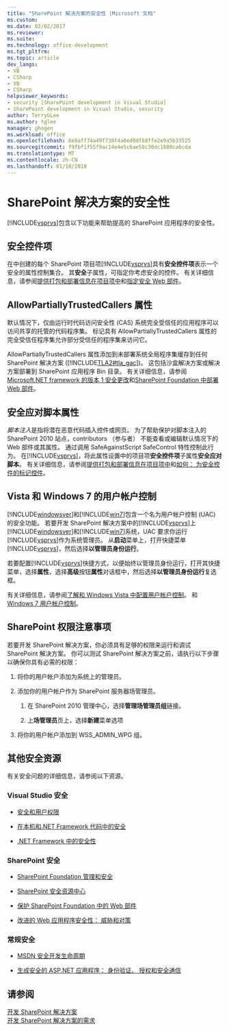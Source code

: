 ```yaml
---
title: "SharePoint 解决方案的安全性 |Microsoft 文档"
ms.custom: 
ms.date: 02/02/2017
ms.reviewer: 
ms.suite: 
ms.technology: office-development
ms.tgt_pltfrm: 
ms.topic: article
dev_langs:
- VB
- CSharp
- VB
- CSharp
helpviewer_keywords:
- security [SharePoint development in Visual Studio]
- SharePoint development in Visual Studio, security
author: TerryGLee
ms.author: tglee
manager: ghogen
ms.workload: office
ms.openlocfilehash: 6e9aff74a49f738f4a0ed0df68ffe2e9a5b33525
ms.sourcegitcommit: f9fbf1f55f9ac14e4e5c6ae58c30dc1800ca6cda
ms.translationtype: MT
ms.contentlocale: zh-CN
ms.lasthandoff: 01/10/2018
---
```

# <a name="security-for-sharepoint-solutions"></a>SharePoint 解决方案的安全性
  [!INCLUDE[vsprvs](../sharepoint/includes/vsprvs-md.md)]包含以下功能来帮助提高的 SharePoint 应用程序的安全性。  
  
## <a name="safe-control-entries"></a>安全控件项  
 在中创建的每个 SharePoint 项目项[!INCLUDE[vsprvs](../sharepoint/includes/vsprvs-md.md)]具有**安全控件项**表示一个安全的属性控制集合。 其**安全**子属性，可指定你考虑安全的控件。 有关详细信息，请参阅[提供打包和部署信息在项目项中](../sharepoint/providing-packaging-and-deployment-information-in-project-items.md)和[指定安全 Web 部件](http://go.microsoft.com/fwlink/?LinkId=177521)。  
  
## <a name="allowpartiallytrustedcallers-attribute"></a>AllowPartiallyTrustedCallers 属性  
 默认情况下，仅由运行时代码访问安全性 (CAS) 系统完全受信任的应用程序可以访问共享的托管的代码程序集。 标记具有 AllowPartiallyTrustedCallers 属性的完全受信任程序集允许部分受信任的程序集来访问它。  
  
 AllowPartiallyTrustedCallers 属性添加到未部署系统全局程序集缓存到任何 SharePoint 解决方案 ([!INCLUDE[TLA2#tla_gac](../sharepoint/includes/tla2sharptla-gac-md.md)])。 这包括沙盒解决方案或解决方案部署到 SharePoint 应用程序 Bin 目录。 有关详细信息，请参阅[Microsoft.NET framework 的版本 1 安全更改](http://go.microsoft.com/fwlink/?LinkId=177515)和[SharePoint Foundation 中部署 Web 部件](http://go.microsoft.com/fwlink/?LinkId=177509)。  
  
## <a name="safe-against-script-property"></a>安全应对脚本属性  
 *脚本注入*是指将潜在恶意代码插入控件或网页。 为了帮助保护对脚本注入的 SharePoint 2010 站点，contributors （参与者） 不能查看或编辑默认情况下的 Web 部件或其属性。 通过调用 SafeAgainstScript SafeControl 特性控制此行为。 在[!INCLUDE[vsprvs](../sharepoint/includes/vsprvs-md.md)]，将此属性设置中的项目项**安全控件项**子属性**安全应对脚本**。 有关详细信息，请参阅[提供打包和部署信息在项目项中](../sharepoint/providing-packaging-and-deployment-information-in-project-items.md)和[如何： 为安全控件的标记控件](../sharepoint/how-to-mark-controls-as-safe-controls.md)。  
  
## <a name="vista-and-windows-7-user-account-control"></a>Vista 和 Windows 7 的用户帐户控制  
 [!INCLUDE[windowsver](../sharepoint/includes/windowsver-md.md)]和[!INCLUDE[win7](../sharepoint/includes/win7-md.md)]包含一个名为用户帐户控制 (UAC) 的安全功能。 若要开发 SharePoint 解决方案中的[!INCLUDE[vsprvs](../sharepoint/includes/vsprvs-md.md)]上[!INCLUDE[windowsver](../sharepoint/includes/windowsver-md.md)]和[!INCLUDE[win7](../sharepoint/includes/win7-md.md)]系统，UAC 要求你运行[!INCLUDE[vsprvs](../sharepoint/includes/vsprvs-md.md)]作为系统管理员。 从**启动**菜单上，打开快捷菜单[!INCLUDE[vsprvs](../sharepoint/includes/vsprvs-md.md)]，然后选择**以管理员身份运行**。  
  
 若要配置[!INCLUDE[vsprvs](../sharepoint/includes/vsprvs-md.md)]快捷方式，以便始终以管理员身份运行，打开其快捷菜单，选择**属性**，选择**高级**按钮**属性**对话框中，然后选择**以管理员身份运行**复选框。  
  
 有关详细信息，请参阅[了解和 Windows Vista 中配置用户帐户控制](http://go.microsoft.com/fwlink/?LinkID=156476)。 和[Windows 7 用户帐户控制](http://go.microsoft.com/fwlink/?LinkId=177523)。  
  
## <a name="sharepoint-permissions-considerations"></a>SharePoint 权限注意事项  
 若要开发 SharePoint 解决方案，你必须具有足够的权限来运行和调试 SharePoint 解决方案。 你可以测试 SharePoint 解决方案之前，请执行以下步骤以确保你具有必需的权限：  
  
1.  将你的用户帐户添加为系统上的管理员。  
  
2.  添加你的用户帐户作为 SharePoint 服务器场管理员。  
  
    1.  在 SharePoint 2010 管理中心，选择**管理场管理员组**链接。  
  
    2.  上**场管理员**页上，选择**新建**菜单选项  
  
3.  将你的用户帐户添加到 WSS_ADMIN_WPG 组。  
  
## <a name="additional-security-resources"></a>其他安全资源  
 有关安全问题的详细信息，请参阅以下资源。  
  
### <a name="visual-studio-security"></a>Visual Studio 安全  
  
-   [安全和用户权限](http://go.microsoft.com/fwlink/?LinkId=177503)  
  
-   [在本机和.NET Framework 代码中的安全](http://go.microsoft.com/fwlink/?LinkId=177504)  
  
-   [.NET Framework 中的安全性](http://go.microsoft.com/fwlink/?LinkId=177502)  
  
### <a name="sharepoint-security"></a>SharePoint 安全  
  
-   [SharePoint Foundation 管理和安全](http://go.microsoft.com/fwlink/?LinkId=177501)  
  
-   [SharePoint 安全资源中心](http://go.microsoft.com/fwlink/?LinkId=177498)  
  
-   [保护 SharePoint Foundation 中的 Web 部件](http://go.microsoft.com/fwlink/?LinkId=177511)  
  
-   [改进的 Web 应用程序安全性： 威胁和对策](http://go.microsoft.com/fwlink/?LinkID=140080)  
  
### <a name="general-security"></a>常规安全  
  
-   [MSDN 安全开发生命周期](http://go.microsoft.com/fwlink/?LinkID=147149)  
  
-   [生成安全的 ASP.NET 应用程序： 身份验证、 授权和安全通信](http://go.microsoft.com/fwlink/?LinkId=177494)  
  
## <a name="see-also"></a>请参阅  
 [开发 SharePoint 解决方案](../sharepoint/developing-sharepoint-solutions.md)   
 [开发 SharePoint 解决方案的需求](../sharepoint/requirements-for-developing-sharepoint-solutions.md)  
  
  